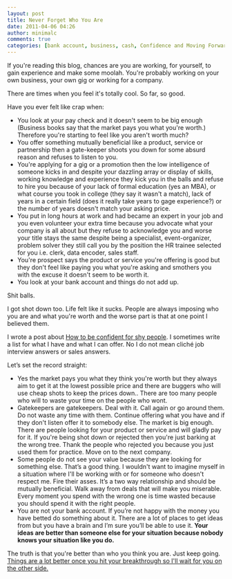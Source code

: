```yaml
---
layout: post
title: Never Forget Who You Are
date: 2011-04-06 04:26
author: minimalc
comments: true
categories: [bank account, business, cash, Confidence and Moving Forward, depressed, down, gig, rejected]
---
```

If you're reading this blog, chances are you are working, for yourself, to gain experience and make some moolah. You're probably working on your own business, your own gig or working for a company.

There are times when you feel it's totally cool. So far, so good.

Have you ever felt like crap when:
<ul>
	<li>You look at your pay check      and it doesn't seem to be big enough (Business books say that the market      pays you what you're worth.) Therefore you're starting to feel like you      aren't worth much?</li>
	<li>You offer something mutually      beneficial like a product, service or partnership then a gate-keeper      shoots you down for some absurd reason and refuses to listen to you.</li>
	<li>You're applying for a gig or      a promotion then the low intelligence of someone kicks in and despite your      dazzling array or display of skills, working knowledge and experience they      kick you in the balls and refuse to hire you because of your lack of      formal education (yes an MBA), or what course you took in college (they      say it wasn't a match), lack of years in a certain field (does it really      take years to gage experience?) or the number of years doesn't match your      asking price.</li>
	<li>You put in long hours at      work and had became an expert in your job and you even volunteer your      extra time because you advocate what your company is all about but they      refuse to acknowledge you and worse your title stays the same despite      being a specialist, event-organizer, problem solver they still call you by      the position the HR trainee selected for you i.e. clerk, data encoder,      sales staff.</li>
	<li>You're prospect says the      product or service you're offering is good but they don't feel like paying      you what you're asking and smothers you with the excuse it doesn't seem to      be worth it.</li>
	<li>You look at your bank      account and things do not add up.</li>
</ul>
Shit balls.

I got shot down too. Life felt like it sucks. People are always imposing who you are and what you're worth and the worse part is that at one point I believed them.

I wrote a post about <a href="http://minimalchanges.com/how-to-be-awesomely-confident-for-shy-people-only/">How to be confident for shy people</a>. I sometimes write a list for what I have and what I can offer. No I do not mean cliché job interview answers or sales answers.

Let’s set the record straight:
<ul>
	<li>Yes the market pays you what      they think you're worth but they always aim to get it at the lowest      possible price and there are buggers who will use cheap shots to keep the      prices down.. There are too many people who will to waste your time on the      people who wont.</li>
	<li>Gatekeepers are gatekeepers.      Deal with it. Call again or go around them. Do not waste any time with      them. Continue offering what you have and if they don't listen offer it to      somebody else. The market is big enough. There are people looking for your      product or service and will gladly pay for it. If you're being shot down      or rejected then you're just barking at the wrong tree. Thank the people      who rejected you because you just used them for practice. Move on to the      next company.</li>
	<li>Some people do not see your      value because they are looking for something else. That’s a good thing. I      wouldn't want to imagine myself in a situation where I'll be working with      or for someone who doesn't respect me. Fire their asses. It’s a two way      relationship and should be mutually beneficial. Walk away from deals that      will make you miserable. Every moment you spend with the wrong one is time      wasted because you should spend it with the right people.</li>
	<li>You are not your bank      account. If you’re not happy with the money you have betted do something      about it. There are a lot of places to get ideas from but you have a brain      and I’m sure you’ll be able to use it. <strong>Your ideas are better than someone else for your situation because nobody knows your situation like you do.</strong></li>
</ul>
The truth is that you're better than who you think you are. Just keep going.<a href="http://minimalchanges.com/how-to-be-a-talented-genius-in-whatever-you-want-to-learn/"> Things are a lot better once you hit your breakthrough so I'll wait for you on the other side.</a>
